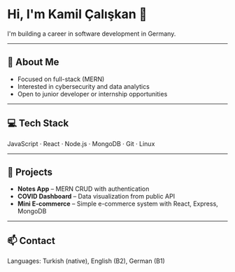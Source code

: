 # Hi, I'm Kamil Çalışkan 👋  

I'm building a career in software development in Germany.  

---

## 🚀 About Me  
- Focused on full-stack (MERN)  
- Interested in cybersecurity and data analytics  
- Open to junior developer or internship opportunities  

---

## 💻 Tech Stack  
JavaScript · React · Node.js · MongoDB · Git · Linux  

---

## 📂 Projects  
- **Notes App** – MERN CRUD with authentication  
- **COVID Dashboard** – Data visualization from public API  
- **Mini E-commerce** – Simple e-commerce system with React, Express, MongoDB  

---

## 📫 Contact  
Languages: Turkish (native), English (B2), German (B1)  
